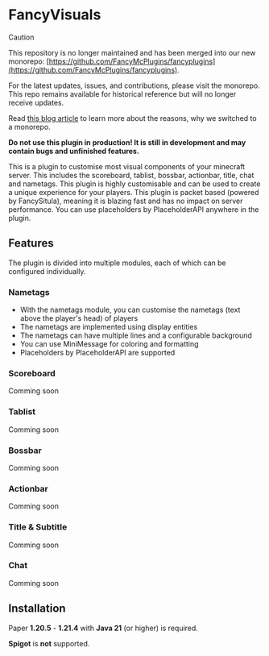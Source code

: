 # FancyVisuals

> [!CAUTION]
> This repository is no longer maintained and has been merged into our new monorepo: [https://github.com/FancyMcPlugins/fancyplugins](https://github.com/FancyMcPlugins/fancyplugins).
>
> For the latest updates, issues, and contributions, please visit the monorepo. This repo remains available for historical reference but will no longer receive updates.
>
> Read [this blog article](https://docs.fancyplugins.de/blog/why-monorepo/) to learn more about the reasons, why we switched to a monorepo.

**Do not use this plugin in production! It is still in development and may contain bugs and unfinished features.**

This is a plugin to customise most visual components of your minecraft server. This includes the scoreboard, tablist,
bossbar, actionbar, title, chat and nametags. This plugin is highly customisable and can be used to create a unique
experience for your players.
This plugin is packet based (powered by FancySitula), meaning it is blazing fast and has no impact on server
performance. You can use placeholders by PlaceholderAPI anywhere in the plugin.

## Features

The plugin is divided into multiple modules, each of which can be configured individually.

### Nametags

- With the nametags module, you can customise the nametags (text above the player's head) of players
- The nametags are implemented using display entities
- The nametags can have multiple lines and a configurable background
- You can use MiniMessage for coloring and formatting
- Placeholders by PlaceholderAPI are supported

### Scoreboard

Comming soon

### Tablist

Comming soon

### Bossbar

Comming soon

### Actionbar

Comming soon

### Title & Subtitle

Comming soon

### Chat

Comming soon

## Installation

Paper **1.20.5** - **1.21.4** with **Java 21** (or higher) is required.

**Spigot** is **not** supported.
